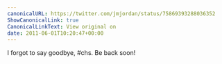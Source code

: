 ```yaml
---
canonicalURL: https://twitter.com/jmjordan/status/75869393288036352
ShowCanonicalLink: true
CanonicalLinkText: View original on
date: 2011-06-01T10:20:47+00:00
---
```

I forgot to say goodbye, #chs. Be back soon!
